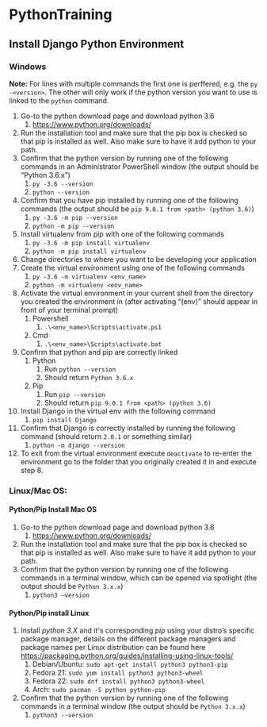 # PythonTraining

## Install Django Python Environment

### Windows

**Note:** For lines with multiple commands the first one is perffered, e.g. the `py -<version>`.  The other will only work if the python version you want to use is linked to the `python` command.

1. Go-to the python download page and download python 3.6
    1. https://www.python.org/downloads/
2. Run the installation tool and make sure that the pip box is checked so that pip is installed as well.  Also make sure to have it add python to your path.
3. Confirm that the python version by running one of the following commands in an Administrator PowerShell window (the output should be “Python 3.6.x”)
    1. `py -3.6 --version`
    2. `python --version`
4. Confirm that you have pip installed by running one of the following commands (the output should be `pip 9.0.1 from <path> (python 3.6)`)
    1. `py -3.6 -m pip --version`
    2. `python -m pip --version`
5. Install virtualenv from pip with one of the following commands
    1. `py -3.6 -m pip install virtualenv`
    2. `python -m pip install virtualenv`
6. Change directories to where you want to be developing your application
7. Create the virtual environment using one of the following commands
    1. `py -3.6 -m virtualenv <env_name>`
    2. `python -m virtualenv <env_name>`
8. Activate the virtual environment in your current shell from the directory you created the environment in (after activating “(env)” should appear in front of your terminal prompt)
    1. Powershell
        1. `.\<env_name>\Scripts\activate.ps1`
    2. Cmd
        1. `.\<env_name>\Scripts\activate.bat`
9. Confirm that python and pip are correctly linked
    1. Python
        1. Run `python --version`
        2. Should return `Python 3.6.x`
    2. Pip
        1. Run `pip --version`
        2. Should return `pip 9.0.1 from <path> (python 3.6)`
10. Install Django in the virtual env with the following command
    1. `pip install Django`
11. Confirm that Django is correctly installed by running the following command (should return `2.0.1` or something similar)
    1. `python -m django --version`
12. To exit from the virtual environment execute `deactivate` to re-enter the environment go to the folder that you originally created it in and execute step 8.

### Linux/Mac OS:

#### Python/Pip Install Mac OS

1. Go-to the python download page and download python 3.6
    1. https://www.python.org/downloads/
2. Run the installation tool and make sure that the pip box is checked so that pip is installed as well.  Also make sure to have it add python to your path.
3. Confirm that the python version by running one of the following commands in a terminal window, which can be opened via spotlight (the output should be `Python 3.x.x`)
    1. `python3 –version`

#### Python/Pip install Linux

1. Install *python 3.X* and it's corresponding *pip* using your distro’s specific package manager, details on the different package managers and package names per Linux distribution can be found here https://packaging.python.org/guides/installing-using-linux-tools/
    1. Debian/Ubuntu:  `sudo apt-get install python3 python3-pip`
    2. Fedora 21: `sudo yum install python3 python3-wheel`
    3. Fedora 22: `sudo dnf install python3 python3-wheel`
    4. Arch: `sudo pacman -S python python-pip`
2. Confirm that the python version by running one of the following commands in a terminal window (the output should be `Python 3.x.x`)
    1. `python3 --version`
